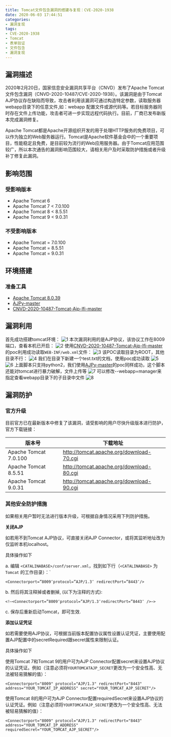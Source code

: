```yaml
---
title: Tomcat文件包含漏洞的搭建与复现：CVE-2020-1938
date: 2020-06-03 17:44:51
categories: 
- 漏洞复现
tags: 
- CVE-2020-1938
- Tomcat
- 表单验证
- 文件包含
- 漏洞复现
---
```




## 漏洞描述

2020年2月20日，国家信息安全漏洞共享平台（CNVD）发布了Apache Tomcat文件包含漏洞（CNVD-2020-10487/CVE-2020-1938）。该漏洞是由于Tomcat AJP协议存在缺陷而导致，攻击者利用该漏洞可通过构造特定参数，读取服务器webapp目录下的任意文件,如：webapp 配置文件或源代码等。若目标服务器同时存在文件上传功能，攻击者可进一步实现远程代码执行。目前，厂商已发布新版本完成漏洞修复。

Apache Tomcat都是Apache开源组织开发的用于处理HTTP服务的免费项目，可以作为独立的Web服务器运行。Tomcat是Apache软件基金会中的一个重要项目，性能稳定且免费，是目前较为流行的Web应用服务器。由于Tomcat应用范围较广，所以本次通告的漏洞影响范围较大，请相关用户及时采取防护措施或者升级补丁修复此漏洞。

## 影响范围

### 受影响版本

* Apache Tomcat 6
* Apache Tomcat 7 < 7.0.100
* Apache Tomcat 8 < 8.5.51
* Apache Tomcat 9 < 9.0.31

### 不受影响版本

* Apache Tomcat = 7.0.100
* Apache Tomcat = 8.5.51
* Apache Tomcat = 9.0.31


## 环境搭建

### 准备工具

* [Apache Tomcat 8.0.39](http://tomcat.apache.org/download-80.cgi)
* [AJPy-master](https://github.com/hypn0s/AJPy)
* [CNVD-2020-10487-Tomcat-Ajp-lfi-master](https://github.com/YDHCUI/CNVD-2020-10487-Tomcat-Ajp-lfi)

## 漏洞利用
首先成功搭建tomcat环境：
![1](1.png)
本次漏洞利用的是AJP协议，该协议工作在8009端口，查看本机已开启：
![2](2.png)
使用[CNVD-2020-10487-Tomcat-Ajp-lfi-master](https://github.com/YDHCUI/CNVD-2020-10487-Tomcat-Ajp-lfi)的poc利用成功读取`WEB-INF/web.xml`文件：
![3](3.png)
该POC读取目录为ROOT，其他目录不行：
![4](4.png)
我们在目录下新建一个test.txt的文档，使用poc成功读取
![5](5.png)
![6](6.png)
上面脚本只支持python2，我们使用[AJPy-master](https://github.com/hypn0s/AJPy)的poc同样成功，这个脚本还能对tomcat进行暴力破解，文件上传等
![7](7.png)
可以修改--webapp=manager来指定查看webapp目录下的子目录中文件
![8](8.png)

## 漏洞防护

### 官方升级

目前官方已在最新版本中修复了该漏洞，请受影响的用户尽快升级版本进行防护，官方下载链接：

| 版本号      |  下载地址    |
| --------    |   -----      | 
| Apache Tomcat 7.0.100 | http://tomcat.apache.org/download-70.cgi |
| Apache Tomcat 8.5.51  | http://tomcat.apache.org/download-80.cgi |
| Apache Tomcat 9.0.31  | http://tomcat.apache.org/download-90.cgi |

### 其他安全防护措施

如果相关用户暂时无法进行版本升级，可根据自身情况采用下列防护措施。

**关闭AJP**

如若用不到Tomcat AJP协议，可直接关闭AJP Connector，或将其监听地址改为仅监听本机localhost。

具体操作如下

a. 编辑 `<CATALINABASE>/conf/server.xml`，找到如下行（`<CATALINABASE>` 为 `Tomcat` 的工作目录）：`
```
<Connectorport=”8009″protocol=”AJP/1.3″ redirectPort=”8443″/>
```

b. 然后将其注释掉或者删掉, (以下为注释的方式):
```
<!–<Connectorport=”8009″protocol=”AJP/1.3″redirectPort=”8443″ />–>
```

c. 保存后重新启动Tomcat，即可生效.

**添加认证凭证**

如若需要使用AJP协议，可根据当前版本配置协议属性设置认证凭证，主要使用配置AJP配置中的secretRequired跟secret属性来限制认证。

具体操作如下

使用Tomcat 7和Tomcat 9的用户可为AJP Connector配置secret来设置AJP协议的认证凭证。例如（注意必须将`YOURTOMCATAJP_SECRET`更改为一个安全性高、无法被轻易猜解的值）：
```
<Connectorport="8009" protocol="AJP/1.3" redirectPort="8443" address="YOUR_TOMCAT_IP_ADDRESS" secret="YOUR_TOMCAT_AJP_SECRET"/>
```

使用Tomcat 8的用户可为AJP Connector配置requiredSecret来设置AJP协议的认证凭证。例如（注意必须将`YOURTOMCATAJP_SECRET`更改为一个安全性高、无法被轻易猜解的值）：
```
<Connectorport="8009" protocol="AJP/1.3" redirectPort="8443" address="YOUR_TOMCAT_IP_ADDRESS" requiredSecret="YOUR_TOMCAT_AJP_SECRET"/> 

```
